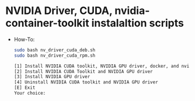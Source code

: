 # NVIDIA Driver, CUDA, nvidia-container-toolkit instalaltion scripts

- How-To:

    ```sh
    sudo bash nv_driver_cuda_deb.sh
    sudo bash nv_driver_cuda_rpm.sh

    [1] Install NVIDIA CUDA toolkit, NVIDIA GPU driver, docker, and nvidia-container-toolkit
    [2] Install NVIDIA CUDA Toolkit and NVIDIA GPU driver
    [3] Install NVIDIA GPU driver
    [4] Uninstall NVIDIA CUDA toolkit and NVIDIA GPU driver
    [E] Exit
    Your choice:
    ```
